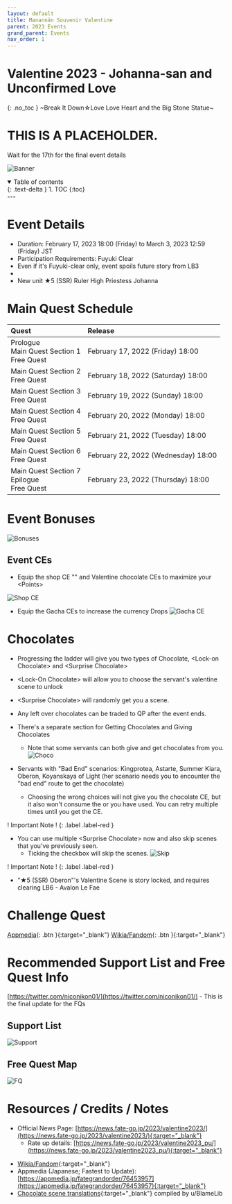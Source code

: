 ```yaml
---
layout: default
title: Manannán Souvenir Valentine
parent: 2023 Events
grand_parent: Events
nav_order: 1
---
```

# Valentine 2023 - Johanna-san and Unconfirmed Love
{: .no_toc }
~Break It Down☆Love Love Heart and the Big Stone Statue~

# THIS IS A PLACEHOLDER.
Wait for the 17th for the final event details

![Banner]()

<details open markdown="block">
  <summary>
    Table of contents
  </summary>
  {: .text-delta }
1. TOC
{:toc}
</details>
---

# Event Details
- Duration: February 17, 2023 18:00 (Friday) to March 3, 2023 12:59 (Friday) JST
- Participation Requirements: Fuyuki Clear
- Even if it's Fuyuki-clear only, event spoils future story from LB3
- 
- New unit ★5 (SSR) Ruler High Priestess Johanna

# Main Quest Schedule

| Quest | Release |
| :-- | :-- |
| Prologue<br/>Main Quest Section 1<br/>Free Quest | February 17, 2022 (Friday) 18:00 |
| Main Quest Section 2<br/>Free Quest | February 18, 2022 (Saturday) 18:00 |
| Main Quest Section 3<br/>Free Quest | February 19, 2022 (Sunday) 18:00 |
| Main Quest Section 4<br/>Free Quest | February 20, 2022 (Monday) 18:00 |
| Main Quest Section 5<br/>Free Quest | February 21, 2022 (Tuesday) 18:00 |
| Main Quest Section 6<br/>Free Quest | February 22, 2022 (Wednesday) 18:00 |
| Main Quest Section 7<br/>Epilogue<br/>Free Quest | February 23, 2022 (Thursday) 18:00 |

# Event Bonuses
![Bonuses]()

## Event CEs
- Equip the shop CE "" and Valentine chocolate CEs to maximize your &lt;Points&gt;

![Shop CE]()

- Equip the Gacha CEs to increase the currency Drops
![Gacha CE]()
  
# Chocolates
- Progressing the ladder will give you two types of Chocolate, &lt;Lock-on Chocolate&gt; and &lt;Surprise Chocolate&gt;
- &lt;Lock-On Chocolate&gt; will allow you to choose the servant's valentine scene to unlock
- &lt;Surprise Chocolate&gt; will randomly get you a scene.
- Any left over chocolates can be traded to QP after the event ends.
- There's a separate section for Getting Chocolates and Giving Chocolates
    - Note that some servants can both give and get chocolates from you.
![Choco](https://news.fate-go.jp/wp-content/uploads/2022/valentine2022_full_mxzlw/info_image_01.png)

- Servants with "Bad End" scenarios: Kingprotea, Astarte, Summer Kiara, Oberon, Koyanskaya of Light (her scenario needs you to encounter the "bad end" route to get the chocolate)
    - Choosing the wrong choices will not give you the chocolate CE, but it also won't consume the <Lock-on Chocolate> or <Surprise Chocolate> you have used. You can retry multiple times until you get the CE.

! Important Note !
{: .label .label-red }

- You can use multiple &lt;Surprise Chocolate&gt; now and also skip scenes that you've previously seen.
    - Ticking the checkbox will skip the scenes.
![Skip](https://news.fate-go.jp/wp-content/uploads/2022/valentine2022_full_mxzlw/info_image_03.png)

! Important Note !
{: .label .label-red }

- "★5 (SSR) Oberon"'s Valentine Scene is story locked, and requires clearing LB6 - Avalon Le Fae

# Challenge Quest
[Appmedia](){: .btn }{:target="_blank"}
[Wikia/Fandom](https://fategrandorder.fandom.com/wiki/Valentine_2023/Challenge_Quest){: .btn }{:target="_blank"}

# Recommended Support List and Free Quest Info
[https://twitter.com/niconikon01/](https://twitter.com/niconikon01/) - This is the final update for the FQs

## Support List

![Support]()

## Free Quest Map

![FQ]()

# Resources / Credits / Notes

- Official News Page: [https://news.fate-go.jp/2023/valentine2023/](https://news.fate-go.jp/2023/valentine2023/){:target="_blank"}
    - Rate up details: [https://news.fate-go.jp/2023/valentine2023_pu/](https://news.fate-go.jp/2023/valentine2023_pu/){:target="_blank"}
<!-- 
    - Rate up 2 (2022 rerun) details: [https://news.fate-go.jp/2023/re_valentine2022_pu/](https://news.fate-go.jp/2023/re_valentine2022_pu/){:target="_blank"}
-->
- [Wikia/Fandom](https://fategrandorder.fandom.com/wiki/Valentine_2023){:target="_blank"}
- Appmedia (Japanese; Fastest to Update): [https://appmedia.jp/fategrandorder/76453957](https://appmedia.jp/fategrandorder/76453957){:target="_blank"}
- [Chocolate scene translations](https://www.reddit.com/r/grandorder/comments/sovddh/valentines_2022_media_and_translate_status){:target="_blank"} compiled by u/BlameLib